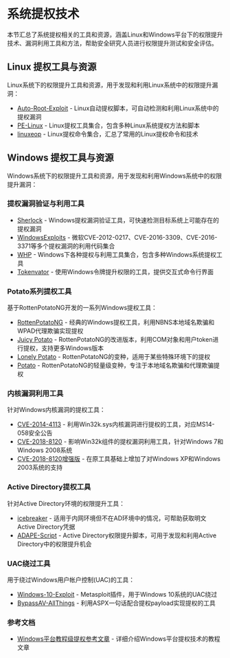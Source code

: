 # 系统提权技术

本节汇总了系统提权相关的工具和资源，涵盖Linux和Windows平台下的权限提升技术、漏洞利用工具和方法，帮助安全研究人员进行权限提升测试和安全评估。

## Linux 提权工具与资源

Linux系统下的权限提升工具和资源，用于发现和利用Linux系统中的权限提升漏洞：

- [Auto-Root-Exploit](https://github.com/nilotpalbiswas/Auto-Root-Exploit) - Linux自动提权脚本，可自动检测和利用Linux系统中的提权漏洞
- [PE-Linux](https://github.com/WazeHell/PE-Linux) - Linux提权工具集合，包含多种Linux系统提权方法和脚本
- [linuxeop](https://guif.re/linuxeop) - Linux提权命令集合，汇总了常用的Linux提权命令和技术

## Windows 提权工具与资源

Windows系统下的权限提升工具和资源，用于发现和利用Windows系统中的权限提升漏洞：

### 提权漏洞验证与利用工具

- [Sherlock](https://github.com/rasta-mouse/Sherlock) - Windows提权漏洞验证工具，可快速检测目标系统上可能存在的提权漏洞
- [WindowsExploits](https://github.com/WindowsExploits/Exploits) - 微软CVE-2012-0217、CVE-2016-3309、CVE-2016-3371等多个提权漏洞的利用代码集合
- [WHP](https://github.com/51x/WHP) - Windows下各种提权与利用工具集合，包含多种Windows系统提权工具
- [Tokenvator](https://github.com/0xbadjuju/Tokenvator) - 使用Windows令牌提升权限的工具，提供交互式命令行界面

### Potato系列提权工具

基于RottenPotatoNG开发的一系列Windows提权工具：

- [RottenPotatoNG](https://github.com/breenmachine/RottenPotatoNG) - 经典的Windows提权工具，利用NBNS本地域名欺骗和WPAD代理欺骗实现提权
- [Juicy Potato](https://github.com/ohpe/juicy-potato) - RottenPotatoNG的改进版本，利用COM对象和用户token进行提权，支持更多Windows版本
- [Lonely Potato](https://github.com/decoder-it/lonelypotato) - RottenPotatoNG的变种，适用于某些特殊环境下的提权
- [Potato](https://github.com/foxglovesec/Potato) - RottenPotatoNG的轻量级变种，专注于本地域名欺骗和代理欺骗提权

### 内核漏洞利用工具

针对Windows内核漏洞的提权工具：

- [CVE-2014-4113](https://github.com/sam-b/CVE-2014-4113) - 利用Win32k.sys内核漏洞进行提权的工具，对应MS14-058安全公告
- [CVE-2018-8120](https://github.com/unamer/CVE-2018-8120) - 影响Win32k组件的提权漏洞利用工具，针对Windows 7和Windows 2008系统
- [CVE-2018-8120增强版](https://github.com/alpha1ab/CVE-2018-8120) - 在原工具基础上增加了对Windows XP和Windows 2003系统的支持

### Active Directory提权工具

针对Active Directory环境的权限提升工具：

- [icebreaker](https://github.com/DanMcInerney/icebreaker) - 适用于内网环境但不在AD环境中的情况，可帮助获取明文Active Directory凭据
- [ADAPE-Script](https://github.com/hausec/ADAPE-Script) - Active Directory权限提升脚本，可用于发现和利用Active Directory中的权限提升机会

### UAC绕过工具

用于绕过Windows用户帐户控制(UAC)的工具：

- [Windows-10-Exploit](https://github.com/St0rn/Windows-10-Exploit) - Metasploit插件，用于Windows 10系统的UAC绕过
- [BypassAV-AllThings](https://github.com/klionsec/BypassAV-AllThings) - 利用ASPX一句话配合提权payload实现提权的工具

### 参考文档

- [Windows平台教程级提权参考文章](http://www.fuzzysecurity.com/tutorials/16.html) - 详细介绍Windows平台提权技术的教程文章